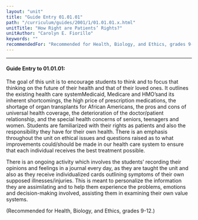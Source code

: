 ```yaml
---
layout: "unit"
title: "Guide Entry 01.01.01"
path: "/curriculum/guides/2001/1/01.01.01.x.html"
unitTitle: "How Right are Patients’ Rights?"
unitAuthor: "Carolyn E. Fiorillo"
keywords: ""
recommendedFor: "Recommended for Health, Biology, and Ethics, grades 9-12."
---
```

<body>
<hr/>
 <h4>
  Guide Entry to 01.01.01:
 </h4>
 The goal of this unit is to encourage students to think and to focus that thinking on the future of their health and that of their loved ones. It outlines the existing health care systemMedicaid, Medicare and HMO’sand its inherent shortcomings, the high price of prescription medications, the shortage of organ transplants for African Americans, the pros and cons of universal health coverage, the deterioration of the doctor/patient relationship, and the special health concerns of seniors, teenagers and women. Students are familiarized with their rights as patients and also the responsibility they have for their own health. There is an emphasis throughout the unit on ethical issues and questions raised as to what improvements could/should be made in our health care system to ensure that each individual receives the best treatment possible.
<p>
  There is an ongoing activity which involves the students’ recording their opinions and feelings in a journal every day, as they are taught the unit and also as they receive individualized cards outlining symptoms of their own supposed illnesses/injuries. This is meant to personalize the information they are assimilating and to help them experience the problems, emotions and decision-making involved, assisting them in examining their own value systems.
 </p>
<p>
  (Recommended for Health, Biology, and Ethics, grades 9-12.)
 </p>

</body>